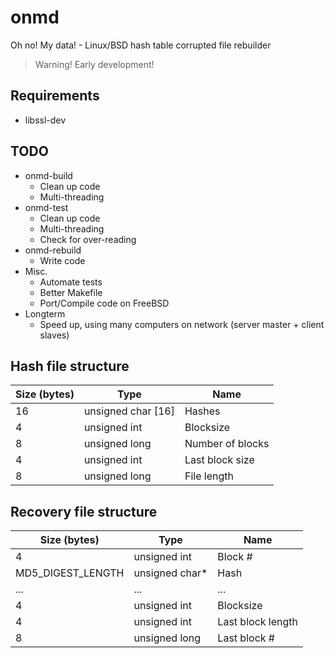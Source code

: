 # onmd
Oh no! My data! - Linux/BSD hash table corrupted file rebuilder

> Warning! Early development!

## Requirements
 - libssl-dev

## TODO
 - onmd-build
   - Clean up code
   - Multi-threading
 - onmd-test
   - Clean up code
   - Multi-threading
   - Check for over-reading
 - onmd-rebuild
   - Write code
 - Misc.
   - Automate tests
   - Better Makefile
   - Port/Compile code on FreeBSD
 - Longterm
   - Speed up, using many computers on network (server master + client slaves)

## Hash file structure
| Size (bytes) | Type               | Name             |
|--------------|--------------------|------------------|
| 16           | unsigned char [16] | Hashes           |
| 4            | unsigned int       | Blocksize        |
| 8            | unsigned long      | Number of blocks |
| 4            | unsigned int       | Last block size  |
| 8            | unsigned long      | File length      |

## Recovery file structure
| Size (bytes)      | Type           | Name              |
|-------------------|----------------|-------------------|
| 4                 | unsigned int   |  Block #          |
| MD5_DIGEST_LENGTH | unsigned char* | Hash              |
| ...               | ...            | ...               |
| 4                 | unsigned int   | Blocksize         |
| 4                 | unsigned int   | Last block length |
| 8                 | unsigned long  | Last block #      |
